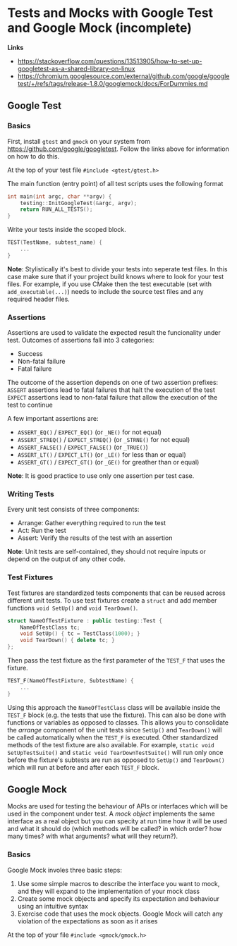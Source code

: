 # Tests and Mocks with Google Test and Google Mock (incomplete)

__Links__

- https://stackoverflow.com/questions/13513905/how-to-set-up-googletest-as-a-shared-library-on-linux
- https://chromium.googlesource.com/external/github.com/google/googletest/+/refs/tags/release-1.8.0/googlemock/docs/ForDummies.md

## Google Test

### Basics

First, install `gtest` and `gmock` on your system from https://github.com/google/googletest. Follow the links above for information on how to do this.

At the top of your test file `#include <gtest/gtest.h>`

The main function (entry point) of all test scripts uses the following format
```c++
int main(int argc, char **argv) {
    testing::InitGoogleTest(&argc, argv);
    return RUN_ALL_TESTS();
}
```

Write your tests inside the scoped block.
```c++
TEST(TestName, subtest_name) {
    ...
}
```

__Note__: Stylistically it's best to divide your tests into seperate test files. In this case make sure that if your project build knows where to look for your test files. For example, if you use CMake then the test executable (set with `add_executable(...)`) needs to include the source test files and any required header files.

### Assertions

Assertions are used to validate the expected result the funcionality under test. Outcomes of assertions fall into 3 categories:
- Success
- Non-fatal failure
- Fatal failure

The outcome of the assertion depends on one of two assertion prefixes:
`ASSERT` assertions lead to fatal failures that halt the execution of the test
`EXPECT` assertions lead to non-fatal failure that allow the execution of the test to continue

A few important assertions are:
- `ASSERT_EQ()` / `EXPECT_EQ()` (or `_NE()` for not equal)
- `ASSERT_STREQ()` / `EXPECT_STREQ()` (or `_STRNE()` for not equal)
- `ASSERT_FALSE()` / `EXPECT_FALSE()` (or `_TRUE()`)
- `ASSERT_LT()` / `EXPECT_LT()` (or `_LE()` for less than or equal)
- `ASSERT_GT()` / `EXPECT_GT()` (or `_GE()` for greather than or equal)

__Note__: It is good practice to use only one assertion per test case.

### Writing Tests

Every unit test consists of three components:
- Arrange: Gather everything required to run the test
- Act: Run the test
- Assert: Verify the results of the test with an assertion

__Note__: Unit tests are self-contained, they should not require inputs or depend on the output of any other code.

### Test Fixtures

Test fixtures are standardized tests components that can be reused across different unit tests. To use test fixtures create a `struct` and add member functions `void SetUp()` and `void TearDown()`.

```c++
struct NameOfTestFixture : public testing::Test {
    NameOfTestClass tc;
    void SetUp() { tc = TestClass(1000); }
    void TearDown() { delete tc; }
};
```

Then pass the test fixture as the first parameter of the `TEST_F` that uses the fixture.

```c++
TEST_F(NameOfTestFixture, SubtestName) {
    ...
}
```

Using this approach the `NameOfTestClass` class will be available inside the `TEST_F` block (e.g. the tests that use the fixture). This can also be done with functions or variables as opposed to classes.
This allows you to consolidate the _arrange_ component of the unit tests since `SetUp()` and `TearDown()` will be called automatically when the `TEST_F` is executed.
Other standardized methods of the test fixture are also available. For example, `static void SetUpTestSuite()` and `static void TearDownTestSuite()` will run only once before the fixture's subtests are run as opposed to `SetUp()` and `TearDown()` which will run at before and after each `TEST_F` block.

## Google Mock

Mocks are used for testing the behaviour of APIs or interfaces which will be used in the component under test. A _mock object_ implements the same interface as a real object but you can specity at run time how it will be used and what it should do (which methods will be called? in which order? how many times? with what arguments? what will they return?).

### Basics

Google Mock involes three basic steps:
1. Use some simple macros to describe the interface you want to mock, and they will expand to the implementation of your mock class
2. Create some mock objects and specify its expectation and behaviour using an intuitive syntax
3. Exercise code that uses the mock objects. Google Mock will catch any violation of the expectations as soon as it arises



At the top of your file `#include <gmock/gmock.h>`










